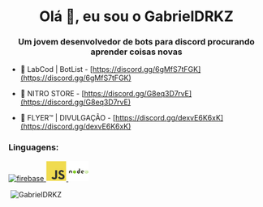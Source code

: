 <h1 align="center">Olá 👋, eu sou o GabrielDRKZ</h1>
<h3 align="center">Um jovem desenvolvedor de bots para discord procurando aprender coisas novas</h3>

- 🤖 LabCod | BotList - [https://discord.gg/6gMfS7tFGK](https://discord.gg/6gMfS7tFGK)

- 💸 NITRO STORE - [https://discord.gg/G8eq3D7rvE](https://discord.gg/G8eq3D7rvE)

- 📢 FLYER™ | DIVULGAÇÃO - [https://discord.gg/dexvE6K6xK](https://discord.gg/dexvE6K6xK)



<h3 align="left">Linguagens:</h3>
<p align="left"> <a href="https://firebase.google.com/" target="_blank"> <img src="https://www.vectorlogo.zone/logos/firebase/firebase-icon.svg" alt="firebase" width="40" height="40"/> </a> <a href="https://developer.mozilla.org/en-US/docs/Web/JavaScript" target="_blank"> <img src="https://raw.githubusercontent.com/devicons/devicon/master/icons/javascript/javascript-original.svg" alt="javascript" width="40" height="40"/> </a> <a href="https://nodejs.org" target="_blank"> <img src="https://raw.githubusercontent.com/devicons/devicon/master/icons/nodejs/nodejs-original-wordmark.svg" alt="nodejs" width="40" height="40"/> </a> </p>

<p>&nbsp;<img align="center" src="https://github-readme-stats.vercel.app/api?username=gabrieldrkz&show_icons=true&locale=en" alt="GabrielDRKZ" /></p>
